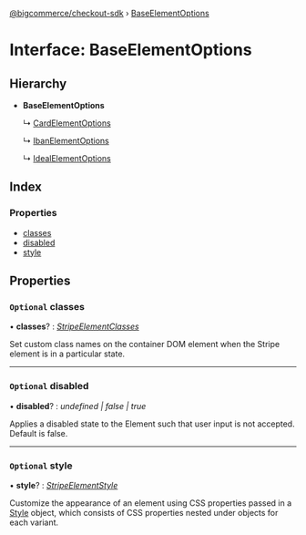 [@bigcommerce/checkout-sdk](../README.md) › [BaseElementOptions](baseelementoptions.md)

# Interface: BaseElementOptions

## Hierarchy

* **BaseElementOptions**

  ↳ [CardElementOptions](cardelementoptions.md)

  ↳ [IbanElementOptions](ibanelementoptions.md)

  ↳ [IdealElementOptions](idealelementoptions.md)

## Index

### Properties

* [classes](baseelementoptions.md#optional-classes)
* [disabled](baseelementoptions.md#optional-disabled)
* [style](baseelementoptions.md#optional-style)

## Properties

### `Optional` classes

• **classes**? : *[StripeElementClasses](stripeelementclasses.md)*

Set custom class names on the container DOM element when the Stripe element is in a particular state.

___

### `Optional` disabled

• **disabled**? : *undefined | false | true*

Applies a disabled state to the Element such that user input is not accepted. Default is false.

___

### `Optional` style

• **style**? : *[StripeElementStyle](stripeelementstyle.md)*

Customize the appearance of an element using CSS properties passed in a [Style](https://stripe.com/docs/js/appendix/style) object,
which consists of CSS properties nested under objects for each variant.
